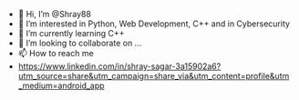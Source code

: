 - 👋 Hi, I’m @Shray88
- 👀 I’m interested in Python, Web Development, C++ and in Cybersecurity 
- 🌱 I’m currently learning C++
- 💞️ I’m looking to collaborate on ...
- 📫 How to reach me
- https://www.linkedin.com/in/shray-sagar-3a15902a6?utm_source=share&utm_campaign=share_via&utm_content=profile&utm_medium=android_app

<!---
Shray88/Shray88 is a ✨ special ✨ repository because its `README.md` (this file) appears on your GitHub profile.
You can click the Preview link to take a look at your changes.
--->
